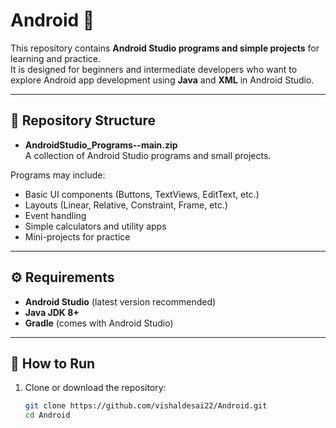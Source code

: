 # Android 📱

This repository contains **Android Studio programs and simple projects** for learning and practice.  
It is designed for beginners and intermediate developers who want to explore Android app development using **Java** and **XML** in Android Studio.

---

## 📂 Repository Structure

- **AndroidStudio_Programs--main.zip**  
  A collection of Android Studio programs and small projects.

Programs may include:
- Basic UI components (Buttons, TextViews, EditText, etc.)
- Layouts (Linear, Relative, Constraint, Frame, etc.)
- Event handling
- Simple calculators and utility apps
- Mini-projects for practice

---

## ⚙️ Requirements

- **Android Studio** (latest version recommended)  
- **Java JDK 8+**  
- **Gradle** (comes with Android Studio)  

---

## 🚀 How to Run

1. Clone or download the repository:
   ```bash
   git clone https://github.com/vishaldesai22/Android.git
   cd Android
